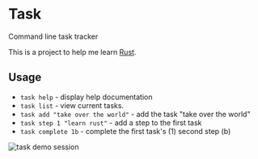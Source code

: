 
# Task

Command line task tracker

This is a project to help me learn [Rust](https://www.rust-lang.org/).

## Usage

- `task help` - display help documentation
- `task list` - view current tasks.
- `task add "take over the world"` - add the task "take over the world"
- `task step 1 "learn rust"` - add a step to the first task
- `task complete 1b` - complete the first task's (1) second step (b)

![task demo session](http://files.fuqua.io/upload/task.png)
